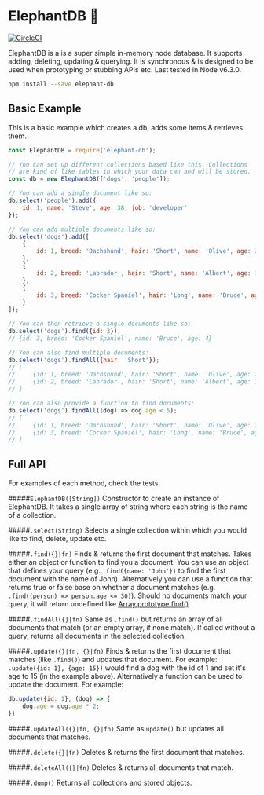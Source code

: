 
# ElephantDB 🐘
[![CircleCI](https://circleci.com/gh/mattvagni/elephant-db.svg?style=svg)](https://circleci.com/gh/mattvagni/elephant-db)

ElephantDB is a is a super simple in-memory node database. It supports adding, deleting, updating & querying. It is synchronous & is designed to be used when prototyping or stubbing APIs etc. Last tested in Node v6.3.0.
```bash
npm install --save elephant-db
```

## Basic Example
This is a basic example which creates a db, adds some items & retrieves them.
```js
const ElephantDB = require('elephant-db');

// You can set up different collections based like this. Collections
// are kind of like tables in which your data can and will be stored.
const db = new ElephantDB(['dogs', 'people']);

// You can add a single document like so:
db.select('people').add({
    id: 1, name: 'Steve', age: 38, job: 'developer'
});

// You can add multiple documents like so:
db.select('dogs').add([
    {
        id: 1, breed: 'Dachshund', hair: 'Short', name: 'Olive', age: 2
    },
    {
        id: 2, breed: 'Labrador', hair: 'Short', name: 'Albert', age: 10
    },
    {
        id: 3, breed: 'Cocker Spaniel', hair: 'Long', name: 'Bruce', age: 4
    }
]);

// You can then retrieve a single documents like so:
db.select('dogs').find({id: 3});
// {id: 3, breed: 'Cocker Spaniel', name: 'Bruce', age: 4}

// You can also find multiple documents:
db.select('dogs').findAll({hair: 'Short'});
// [
//     {id: 1, breed: 'Dachshund', hair: 'Short', name: 'Olive', age: 2},
//     {id: 2, breed: 'Labrador', hair: 'Short', name: 'Albert', age: 10}
// ]

// You can also provide a function to find documents:
db.select('dogs').findAll((dog) => dog.age < 5);
// [
//     {id: 1, breed: 'Dachshund', hair: 'Short', name: 'Olive', age: 2},
//     {id: 3, breed: 'Cocker Spaniel', hair: 'Long', name: 'Bruce', age: 4}
// ]
```

## Full API
For examples of each method, check the tests.

#####`ElephantDB([String])`
Constructor to create an instance of ElephantDB. It takes a single array of string where each string is the name of a collection.

#####`.select(String)`
Selects a single collection within which you would like to find, delete, update etc.

#####`.find({}|fn)`
Finds & returns the first document that matches. Takes either an object or function to find you a document. You can use an object that defines your query (e.g. `.find({name: 'John'})` to find the first document with the name of John). Alternatively you can use a function that returns true or false base on whether a document matches (e.g. `.find((person) => person.age <= 30)`). Should no documents match your query, it will return undefined like [Array.prototype.find()](https://developer.mozilla.org/en/docs/Web/JavaScript/Reference/Global_Objects/Array/find)

#####`.findAll({}|fn)`
Same as `.find()` but returns an array of all documents that match (or an empty array, if none match). If called without a query, returns all documents in the selected collection.

#####`.update({}|fn, {}|fn)`
Finds & returns the first document that matches (like `.find()`) and updates that document. For example: `.update({id: 1}, {age: 15})` would find a dog with the id of 1 and set it's age to 15 (in the example above). Alternatively a function can be used to update the document. For example: 
```js
db.update({id: 1}, (dog) => { 
    dog.age = dog.age * 2; 
})
```


#####`.updateAll({}|fn, {}|fn)`
Same as `update()` but updates all documents that matches.

#####`.delete({}|fn)`
Deletes & returns the first document that matches.

#####`.deleteAll({}|fn)`
Deletes & returns all documents that match.

#####`.dump()`
Returns all collections and stored objects.

